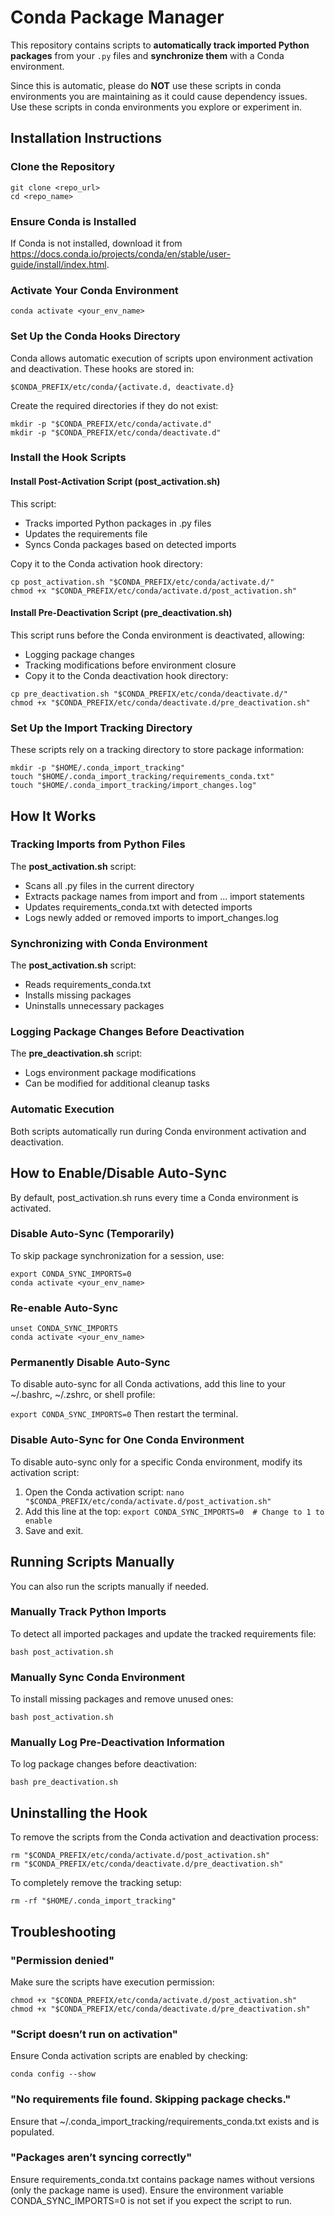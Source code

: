 # Conda Package Manager

This repository contains scripts to **automatically track imported Python packages** from your `.py` files and **synchronize them** with a Conda environment.

Since this is automatic, please do **NOT** use these scripts in conda environments you are maintaining as it could cause dependency issues. Use these scripts in conda environments you explore or experiment in. 


## Installation Instructions

### Clone the Repository
```
git clone <repo_url>
cd <repo_name>
```

### Ensure Conda is Installed
If Conda is not installed, download it from https://docs.conda.io/projects/conda/en/stable/user-guide/install/index.html.

### Activate Your Conda Environment
`conda activate <your_env_name>`

### Set Up the Conda Hooks Directory
Conda allows automatic execution of scripts upon environment activation and deactivation. These hooks are stored in:
```
$CONDA_PREFIX/etc/conda/{activate.d, deactivate.d}
```
Create the required directories if they do not exist:
```
mkdir -p "$CONDA_PREFIX/etc/conda/activate.d"
mkdir -p "$CONDA_PREFIX/etc/conda/deactivate.d"
```

### Install the Hook Scripts
#### Install Post-Activation Script (post_activation.sh)

This script:

- Tracks imported Python packages in .py files
- Updates the requirements file
- Syncs Conda packages based on detected imports

Copy it to the Conda activation hook directory:
```
cp post_activation.sh "$CONDA_PREFIX/etc/conda/activate.d/"
chmod +x "$CONDA_PREFIX/etc/conda/activate.d/post_activation.sh"
```

#### Install Pre-Deactivation Script (pre_deactivation.sh)

This script runs before the Conda environment is deactivated, allowing:

- Logging package changes
- Tracking modifications before environment closure
- Copy it to the Conda deactivation hook directory:
```
cp pre_deactivation.sh "$CONDA_PREFIX/etc/conda/deactivate.d/"
chmod +x "$CONDA_PREFIX/etc/conda/deactivate.d/pre_deactivation.sh"
```

### Set Up the Import Tracking Directory
These scripts rely on a tracking directory to store package information:
```
mkdir -p "$HOME/.conda_import_tracking"
touch "$HOME/.conda_import_tracking/requirements_conda.txt"
touch "$HOME/.conda_import_tracking/import_changes.log"
```

## How It Works

### Tracking Imports from Python Files
The **post_activation.sh** script:

- Scans all .py files in the current directory
- Extracts package names from import and from ... import statements
- Updates requirements_conda.txt with detected imports
- Logs newly added or removed imports to import_changes.log
  
### Synchronizing with Conda Environment
The **post_activation.sh** script:

- Reads requirements_conda.txt
- Installs missing packages
- Uninstalls unnecessary packages

### Logging Package Changes Before Deactivation
The **pre_deactivation.sh** script:

- Logs environment package modifications
- Can be modified for additional cleanup tasks

### Automatic Execution
Both scripts automatically run during Conda environment activation and deactivation.

## How to Enable/Disable Auto-Sync

By default, post_activation.sh runs every time a Conda environment is activated.

### Disable Auto-Sync (Temporarily)
To skip package synchronization for a session, use:
```
export CONDA_SYNC_IMPORTS=0
conda activate <your_env_name>
```

### Re-enable Auto-Sync
```
unset CONDA_SYNC_IMPORTS
conda activate <your_env_name>
```

### Permanently Disable Auto-Sync
To disable auto-sync for all Conda activations, add this line to your ~/.bashrc, ~/.zshrc, or shell profile:

`export CONDA_SYNC_IMPORTS=0`
Then restart the terminal.

### Disable Auto-Sync for One Conda Environment
To disable auto-sync only for a specific Conda environment, modify its activation script:

1. Open the Conda activation script:
`nano "$CONDA_PREFIX/etc/conda/activate.d/post_activation.sh"`
2. Add this line at the top:
`export CONDA_SYNC_IMPORTS=0  # Change to 1 to enable`
3. Save and exit.


## Running Scripts Manually

You can also run the scripts manually if needed.

### Manually Track Python Imports
To detect all imported packages and update the tracked requirements file:

`bash post_activation.sh`

### Manually Sync Conda Environment
To install missing packages and remove unused ones:

`bash post_activation.sh`

### Manually Log Pre-Deactivation Information
To log package changes before deactivation:

`bash pre_deactivation.sh`

## Uninstalling the Hook

To remove the scripts from the Conda activation and deactivation process:
```
rm "$CONDA_PREFIX/etc/conda/activate.d/post_activation.sh"
rm "$CONDA_PREFIX/etc/conda/deactivate.d/pre_deactivation.sh"
```
To completely remove the tracking setup:

`rm -rf "$HOME/.conda_import_tracking"`

## Troubleshooting

### "Permission denied"
Make sure the scripts have execution permission:
```
chmod +x "$CONDA_PREFIX/etc/conda/activate.d/post_activation.sh"
chmod +x "$CONDA_PREFIX/etc/conda/deactivate.d/pre_deactivation.sh"
```

### "Script doesn’t run on activation"
Ensure Conda activation scripts are enabled by checking:

`conda config --show`

### "No requirements file found. Skipping package checks."
Ensure that ~/.conda_import_tracking/requirements_conda.txt exists and is populated.

### "Packages aren’t syncing correctly"
Ensure requirements_conda.txt contains package names without versions (only the package name is used).
Ensure the environment variable CONDA_SYNC_IMPORTS=0 is not set if you expect the script to run.
